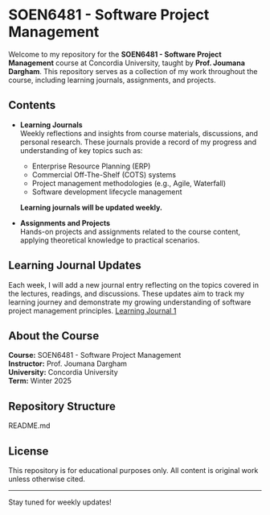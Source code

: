 # SOEN6481 - Software Project Management

Welcome to my repository for the **SOEN6481 - Software Project Management** course at Concordia University, taught by **Prof. Joumana Dargham**. This repository serves as a collection of my work throughout the course, including learning journals, assignments, and projects.

## Contents

- **Learning Journals**  
  Weekly reflections and insights from course materials, discussions, and personal research. These journals provide a record of my progress and understanding of key topics such as:
  - Enterprise Resource Planning (ERP)
  - Commercial Off-The-Shelf (COTS) systems
  - Project management methodologies (e.g., Agile, Waterfall)
  - Software development lifecycle management
  
  **Learning journals will be updated weekly.**

- **Assignments and Projects**  
  Hands-on projects and assignments related to the course content, applying theoretical knowledge to practical scenarios.

## Learning Journal Updates

Each week, I will add a new journal entry reflecting on the topics covered in the lectures, readings, and discussions. These updates aim to track my learning journey and demonstrate my growing understanding of software project management principles.
[Learning Journal 1](Learning%20Journal%201.pdf)

## About the Course

**Course:** SOEN6481 - Software Project Management  
**Instructor:** Prof. Joumana Dargham  
**University:** Concordia University  
**Term:** Winter 2025  

## Repository Structure
README.md

## License

This repository is for educational purposes only. All content is original work unless otherwise cited.

---

Stay tuned for weekly updates!
